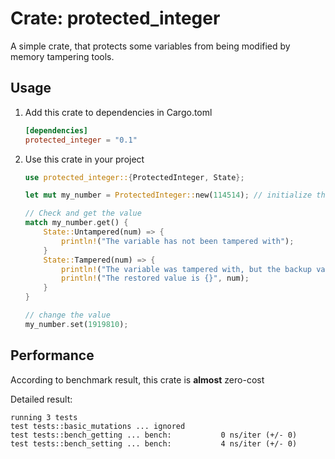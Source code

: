 # Crate: protected_integer

A simple crate, that protects some variables from being modified by memory tampering tools.

## Usage

1. Add this crate to dependencies in Cargo.toml

   ```toml
   [dependencies]
   protected_integer = "0.1"
   ```

2. Use this crate in your project

   ```rust
   use protected_integer::{ProtectedInteger, State};
   
   let mut my_number = ProtectedInteger::new(114514); // initialize this variable
   
   // Check and get the value
   match my_number.get() {
       State::Untampered(num) => {
           println!("The variable has not been tampered with");
       }
       State::Tampered(num) => {
           println!("The variable was tampered with, but the backup variable was not");
           println!("The restored value is {}", num);
       }
   }
   
   // change the value
   my_number.set(1919810);
   ```

## Performance

According to benchmark result, this crate is **almost** zero-cost

Detailed result:

```
running 3 tests
test tests::basic_mutations ... ignored
test tests::bench_getting ... bench:           0 ns/iter (+/- 0)
test tests::bench_setting ... bench:           4 ns/iter (+/- 0)
```

